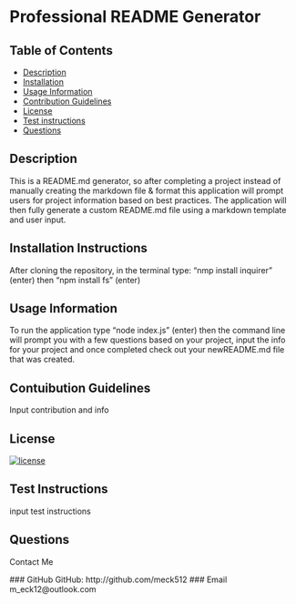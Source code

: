 # Professional README Generator
## Table of Contents
* [Description](#description)
* [Installation](#installation-instructions)
* [Usage Information](#usage-information)
* [Contribution Guidelines](#contuibution-guidelines)
* [License](#license) 
* [Test instructions](#test-instructions)
* [Questions](#questions)
    
## Description
This is a README.md generator, so after completing a project instead of manually creating the markdown file & format this application will prompt users for project information based on best practices. The application will then fully generate a custom README.md file using a markdown template and user input.
## Installation Instructions
After cloning the repository, in the terminal type: “nmp install inquirer” (enter) then “npm install fs” (enter)
## Usage Information
To run the application type “node index.js” (enter) then the command line will prompt you with a few questions based on your project, input the info for your project and once completed check out your newREADME.md file that was created.
## Contuibution Guidelines
Input contribution and info
## License
[![license](https://img.shields.io/badge/license--blue)](https://shields.io)
## Test Instructions
input test instructions
## Questions
<p>Contact Me</p>
### GitHub
GitHub:
http://github.com/meck512
### Email
m_eck12@outlook.com